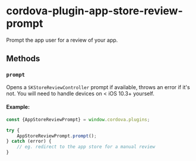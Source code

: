 # cordova-plugin-app-store-review-prompt

Prompt the app user for a review of your app.

## Methods

### `prompt`

Opens a `SKStoreReviewController` prompt if available, throws an error if it's not. You will need to handle devices on < iOS 10.3+ yourself.

#### Example:
```javascript
const {AppStoreReviewPrompt} = window.cordova.plugins;

try {
    AppStoreReviewPrompt.prompt();
} catch (error) {
    // eg. redirect to the app store for a manual review
}
```
